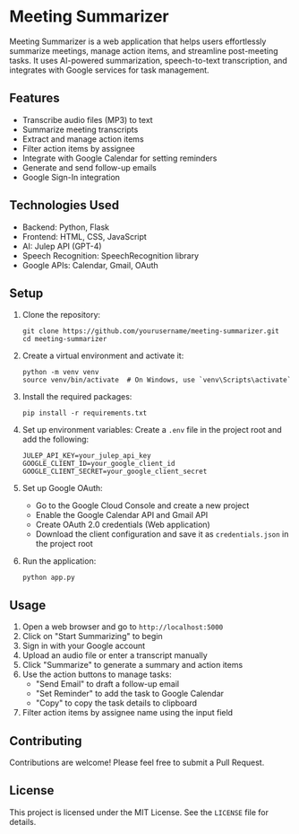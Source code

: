 # Meeting Summarizer

Meeting Summarizer is a web application that helps users effortlessly summarize meetings, manage action items, and streamline post-meeting tasks. It uses AI-powered summarization, speech-to-text transcription, and integrates with Google services for task management.

## Features

- Transcribe audio files (MP3) to text
- Summarize meeting transcripts
- Extract and manage action items
- Filter action items by assignee
- Integrate with Google Calendar for setting reminders
- Generate and send follow-up emails
- Google Sign-In integration

## Technologies Used

- Backend: Python, Flask
- Frontend: HTML, CSS, JavaScript
- AI: Julep API (GPT-4)
- Speech Recognition: SpeechRecognition library
- Google APIs: Calendar, Gmail, OAuth

## Setup

1. Clone the repository:
   ```
   git clone https://github.com/yourusername/meeting-summarizer.git
   cd meeting-summarizer
   ```

2. Create a virtual environment and activate it:
   ```
   python -m venv venv
   source venv/bin/activate  # On Windows, use `venv\Scripts\activate`
   ```

3. Install the required packages:
   ```
   pip install -r requirements.txt
   ```

4. Set up environment variables:
   Create a `.env` file in the project root and add the following:
   ```
   JULEP_API_KEY=your_julep_api_key
   GOOGLE_CLIENT_ID=your_google_client_id
   GOOGLE_CLIENT_SECRET=your_google_client_secret
   ```

5. Set up Google OAuth:
   - Go to the Google Cloud Console and create a new project
   - Enable the Google Calendar API and Gmail API
   - Create OAuth 2.0 credentials (Web application)
   - Download the client configuration and save it as `credentials.json` in the project root

6. Run the application:
   ```
   python app.py
   ```

## Usage

1. Open a web browser and go to `http://localhost:5000`
2. Click on "Start Summarizing" to begin
3. Sign in with your Google account
4. Upload an audio file or enter a transcript manually
5. Click "Summarize" to generate a summary and action items
6. Use the action buttons to manage tasks:
   - "Send Email" to draft a follow-up email
   - "Set Reminder" to add the task to Google Calendar
   - "Copy" to copy the task details to clipboard
7. Filter action items by assignee name using the input field

## Contributing

Contributions are welcome! Please feel free to submit a Pull Request.

## License

This project is licensed under the MIT License. See the `LICENSE` file for details.
